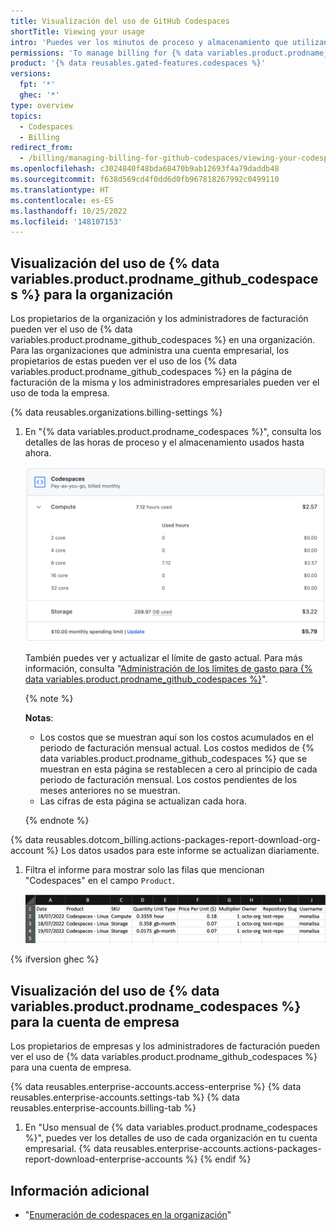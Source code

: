```yaml
---
title: Visualización del uso de GitHub Codespaces
shortTitle: Viewing your usage
intro: 'Puedes ver los minutos de proceso y almacenamiento que utilizan los {% data variables.product.prodname_github_codespaces %}.'
permissions: 'To manage billing for {% data variables.product.prodname_github_codespaces %} for an organization, you must be an organization owner or a billing manager.'
product: '{% data reusables.gated-features.codespaces %}'
versions:
  fpt: '*'
  ghec: '*'
type: overview
topics:
  - Codespaces
  - Billing
redirect_from:
  - /billing/managing-billing-for-github-codespaces/viewing-your-codespaces-usage
ms.openlocfilehash: c3024840f48bda68470b9ab12693f4a79daddb48
ms.sourcegitcommit: f638d569cd4f0dd6d0fb967818267992c0499110
ms.translationtype: HT
ms.contentlocale: es-ES
ms.lasthandoff: 10/25/2022
ms.locfileid: '148107153'
---
```

## Visualización del uso de {% data variables.product.prodname_github_codespaces %} para la organización

Los propietarios de la organización y los administradores de facturación pueden ver el uso de {% data variables.product.prodname_github_codespaces %} en una organización. Para las organizaciones que administra una cuenta empresarial, los propietarios de estas pueden ver el uso de los {% data variables.product.prodname_github_codespaces %} en la página de facturación de la misma y los administradores empresariales pueden ver el uso de toda la empresa.

{% data reusables.organizations.billing-settings %}
1. En "{% data variables.product.prodname_codespaces %}", consulta los detalles de las horas de proceso y el almacenamiento usados hasta ahora.

   ![Detalles de los minutos de uso](/assets/images/help/billing/codespaces-compute-storage.png)

   También puedes ver y actualizar el límite de gasto actual. Para más información, consulta "[Administración de los límites de gasto para {% data variables.product.prodname_github_codespaces %}](/billing/managing-billing-for-github-codespaces/managing-spending-limits-for-github-codespaces)".

   {% note %}

   **Notas**: 
   * Los costos que se muestran aquí son los costos acumulados en el periodo de facturación mensual actual. Los costos medidos de {% data variables.product.prodname_github_codespaces %} que se muestran en esta página se restablecen a cero al principio de cada periodo de facturación mensual. Los costos pendientes de los meses anteriores no se muestran.
   * Las cifras de esta página se actualizan cada hora.

   {% endnote %}

{% data reusables.dotcom_billing.actions-packages-report-download-org-account %} Los datos usados para este informe se actualizan diariamente. 
1. Filtra el informe para mostrar solo las filas que mencionan "Codespaces" en el campo `Product`.

   ![Un informe de uso filtrado por Codespaces](/assets/images/help/codespaces/CSV-usage-report.png)

{% ifversion ghec %}
## Visualización del uso de {% data variables.product.prodname_codespaces %} para la cuenta de empresa

Los propietarios de empresas y los administradores de facturación pueden ver el uso de {% data variables.product.prodname_github_codespaces %} para una cuenta de empresa.

{% data reusables.enterprise-accounts.access-enterprise %} {% data reusables.enterprise-accounts.settings-tab %} {% data reusables.enterprise-accounts.billing-tab %}
1. En "Uso mensual de {% data variables.product.prodname_codespaces %}", puedes ver los detalles de uso de cada organización en tu cuenta empresarial.
{% data reusables.enterprise-accounts.actions-packages-report-download-enterprise-accounts %} {% endif %}

## Información adicional

- "[Enumeración de codespaces en la organización](/codespaces/managing-codespaces-for-your-organization/listing-the-codespaces-in-your-organization)"
